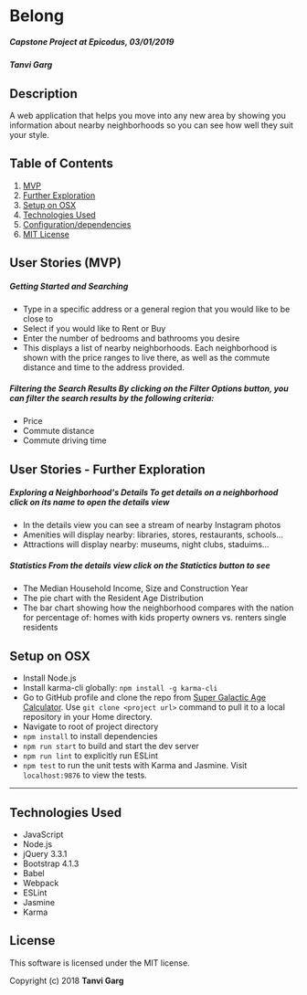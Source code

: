 # **Belong**
#####  Capstone Project at Epicodus, 03/01/2019
##### Tanvi Garg   


## Description
A web application that helps you move into any new area by showing you information about nearby neighborhoods so you can see how well they suit your style.


## Table of Contents
  1. [MVP](#specs-work)
  2. [Further Exploration](#specs-work1)
  3. [Setup on OSX](#setup)
  4. [Technologies Used](#Tech-used)
  5. [Configuration/dependencies](#config-dep)
  6. [MIT License](#mit-lic)


## User Stories (MVP) <a name="specs-work"></a>
##### Getting Started and Searching

* Type in a specific address or a general region that you would like to be close to
* Select if you would like to Rent or Buy
* Enter the number of bedrooms and bathrooms you desire
* This displays a list of nearby neighborhoods. Each neighborhood is shown with the price ranges to live there, as well as the commute distance and time to the address provided.


##### Filtering the Search Results By clicking on the Filter Options button, you can filter the search results by the following criteria:

* Price
* Commute distance
* Commute driving time

## User Stories -  Further Exploration <a name="specs-work1"></a>

##### Exploring a Neighborhood's Details To get details on a neighborhood click on its name to open the details view

* In the details view you can see a stream of nearby Instagram photos
* Amenities will display nearby: libraries, stores, restaurants, schools...
* Attractions will display nearby: museums, night clubs, staduims...

##### Statistics From the details view click on the Statictics button to see

* The Median Household Income, Size and Construction Year
* The pie chart with the Resident Age Distribution
* The bar chart showing how the neighborhood compares with the nation for percentage of: homes with kids property owners vs. renters single residents


## Setup on OSX <a name="setup"></a>

* Install Node.js
* Install karma-cli globally: `npm install -g karma-cli`
* Go to GitHub profile and clone the repo from [Super Galactic Age Calculator](https://github.com/TanviCodeLife/galactic-age-calculator-JS.git). Use `git clone <project url>` command to pull it to a local repository in your Home directory.
*  Navigate to root of project directory
* `npm install` to install dependencies
* `npm run start` to build and start the dev server
* `npm run lint` to explicitly run ESLint
* `npm test` to run the unit tests with Karma and Jasmine. Visit `localhost:9876` to view the tests.

 ---
## Technologies Used <a name="Tech-used"></a>

* JavaScript
* Node.js
* jQuery 3.3.1
* Bootstrap 4.1.3
* Babel
* Webpack
* ESLint
* Jasmine
* Karma

## License <a name="mit-lic"></a>

This software is licensed under the MIT license.

Copyright (c) 2018 **Tanvi Garg**
